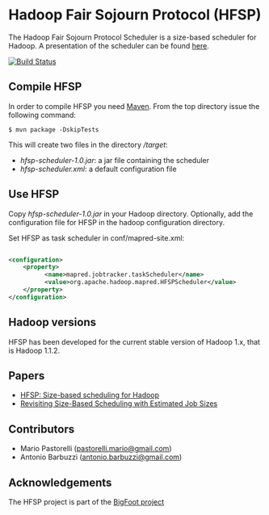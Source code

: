 # Hadoop Fair Sojourn Protocol (HFSP)

The Hadoop Fair Sojourn Protocol Scheduler is a size-based scheduler for
Hadoop. A presentation of the scheduler can be found [here](http://www.slideshare.net/melrief/main-34002097).

[![Build Status](https://travis-ci.org/melrief/HFSP.svg?branch=master)](https://travis-ci.org/melrief/HFSP)

## Compile HFSP

In order to compile HFSP you need [Maven](http://maven.apache.org/). From
the top directory issue the following command:

```
$ mvn package -DskipTests
```

This will create two files in the directory _/target_:
- _hfsp-scheduler-1.0.jar_: a jar file containing the scheduler
- _hfsp-scheduler.xml_: a default configuration file

## Use HFSP

Copy _hfsp-scheduler-1.0.jar_ in your Hadoop directory. Optionally, add the
configuration file for HFSP in the hadoop configuration directory.

Set HFSP as task scheduler in conf/mapred-site.xml:

```xml

<configuration>
	<property>
          <name>mapred.jobtracker.taskScheduler</name>        
          <value>org.apache.hadoop.mapred.HFSPScheduler</value>  
	</property>
</configuration>
```

## Hadoop versions

HFSP has been developed for the current stable version of Hadoop 1.x, that is 
Hadoop 1.1.2.

## Papers

- [HFSP: Size-based scheduling for Hadoop](http://ieeexplore.ieee.org/xpls/abs_all.jsp?arnumber=6691554&tag=1)
- [ Revisiting Size-Based Scheduling with Estimated Job Sizes](http://arxiv.org/abs/1403.5996)

## Contributors

- Mario Pastorelli (pastorelli.mario@gmail.com)
- Antonio Barbuzzi (antonio.barbuzzi@gmail.com)

## Acknowledgements

The HFSP project is part of the [BigFoot project](http://www.bigfootproject.eu/)
